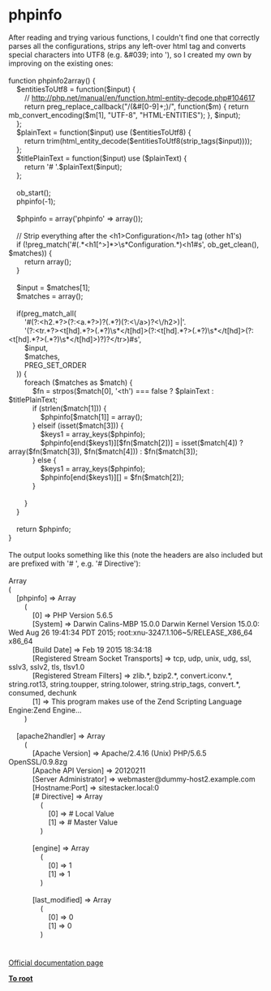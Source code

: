 # phpinfo




<div class="phpcode"><span class="html">
After reading and trying various functions, I couldn&apos;t find one that correctly parses all the configurations, strips any left-over html tag and converts special characters into UTF8 (e.g. &amp;#039; into &apos;), so I created my own by improving on the existing ones:<br><br>function phpinfo2array() {<br>&#xA0; &#xA0; $entitiesToUtf8 = function($input) {<br>&#xA0; &#xA0; &#xA0; &#xA0; // <a href="http://php.net/manual/en/function.html-entity-decode.php#104617" rel="nofollow" target="_blank">http://php.net/manual/en/function.html-entity-decode.php#104617</a><br>&#xA0; &#xA0; &#xA0; &#xA0; return preg_replace_callback(&quot;/(&amp;#[0-9]+;)/&quot;, function($m) { return mb_convert_encoding($m[1], &quot;UTF-8&quot;, &quot;HTML-ENTITIES&quot;); }, $input);<br>&#xA0; &#xA0; };<br>&#xA0; &#xA0; $plainText = function($input) use ($entitiesToUtf8) {<br>&#xA0; &#xA0; &#xA0; &#xA0; return trim(html_entity_decode($entitiesToUtf8(strip_tags($input))));<br>&#xA0; &#xA0; };<br>&#xA0; &#xA0; $titlePlainText = function($input) use ($plainText) {<br>&#xA0; &#xA0; &#xA0; &#xA0; return &apos;# &apos;.$plainText($input);<br>&#xA0; &#xA0; };<br>&#xA0; &#xA0; <br>&#xA0; &#xA0; ob_start();<br>&#xA0; &#xA0; phpinfo(-1);<br>&#xA0; &#xA0; <br>&#xA0; &#xA0; $phpinfo = array(&apos;phpinfo&apos; =&gt; array());<br><br>&#xA0; &#xA0; // Strip everything after the &lt;h1&gt;Configuration&lt;/h1&gt; tag (other h1&apos;s)<br>&#xA0; &#xA0; if (!preg_match(&apos;#(.*&lt;h1[^&gt;]*&gt;\s*Configuration.*)&lt;h1#s&apos;, ob_get_clean(), $matches)) {<br>&#xA0; &#xA0; &#xA0; &#xA0; return array();<br>&#xA0; &#xA0; }<br>&#xA0; &#xA0; <br>&#xA0; &#xA0; $input = $matches[1];<br>&#xA0; &#xA0; $matches = array();<br><br>&#xA0; &#xA0; if(preg_match_all(<br>&#xA0; &#xA0; &#xA0; &#xA0; &apos;#(?:&lt;h2.*?&gt;(?:&lt;a.*?&gt;)?(.*?)(?:&lt;\/a&gt;)?&lt;\/h2&gt;)|&apos;.<br>&#xA0; &#xA0; &#xA0; &#xA0; &apos;(?:&lt;tr.*?&gt;&lt;t[hd].*?&gt;(.*?)\s*&lt;/t[hd]&gt;(?:&lt;t[hd].*?&gt;(.*?)\s*&lt;/t[hd]&gt;(?:&lt;t[hd].*?&gt;(.*?)\s*&lt;/t[hd]&gt;)?)?&lt;/tr&gt;)#s&apos;,<br>&#xA0; &#xA0; &#xA0; &#xA0; $input, <br>&#xA0; &#xA0; &#xA0; &#xA0; $matches, <br>&#xA0; &#xA0; &#xA0; &#xA0; PREG_SET_ORDER<br>&#xA0; &#xA0; )) {<br>&#xA0; &#xA0; &#xA0; &#xA0; foreach ($matches as $match) {<br>&#xA0; &#xA0; &#xA0; &#xA0; &#xA0; &#xA0; $fn = strpos($match[0], &apos;&lt;th&apos;) === false ? $plainText : $titlePlainText;<br>&#xA0; &#xA0; &#xA0; &#xA0; &#xA0; &#xA0; if (strlen($match[1])) {<br>&#xA0; &#xA0; &#xA0; &#xA0; &#xA0; &#xA0; &#xA0; &#xA0; $phpinfo[$match[1]] = array();<br>&#xA0; &#xA0; &#xA0; &#xA0; &#xA0; &#xA0; } elseif (isset($match[3])) {<br>&#xA0; &#xA0; &#xA0; &#xA0; &#xA0; &#xA0; &#xA0; &#xA0; $keys1 = array_keys($phpinfo);<br>&#xA0; &#xA0; &#xA0; &#xA0; &#xA0; &#xA0; &#xA0; &#xA0; $phpinfo[end($keys1)][$fn($match[2])] = isset($match[4]) ? array($fn($match[3]), $fn($match[4])) : $fn($match[3]);<br>&#xA0; &#xA0; &#xA0; &#xA0; &#xA0; &#xA0; } else {<br>&#xA0; &#xA0; &#xA0; &#xA0; &#xA0; &#xA0; &#xA0; &#xA0; $keys1 = array_keys($phpinfo);<br>&#xA0; &#xA0; &#xA0; &#xA0; &#xA0; &#xA0; &#xA0; &#xA0; $phpinfo[end($keys1)][] = $fn($match[2]);<br>&#xA0; &#xA0; &#xA0; &#xA0; &#xA0; &#xA0; }<br><br>&#xA0; &#xA0; &#xA0; &#xA0; }<br>&#xA0; &#xA0; }<br>&#xA0; &#xA0; <br>&#xA0; &#xA0; return $phpinfo;<br>}<br><br>The output looks something like this (note the headers are also included but are prefixed with &apos;# &apos;, e.g. &apos;# Directive&apos;):<br><br>Array<br>(<br>&#xA0; &#xA0; [phpinfo] =&gt; Array<br>&#xA0; &#xA0; &#xA0; &#xA0; (<br>&#xA0; &#xA0; &#xA0; &#xA0; &#xA0; &#xA0; [0] =&gt; PHP Version 5.6.5<br>&#xA0; &#xA0; &#xA0; &#xA0; &#xA0; &#xA0; [System] =&gt; Darwin Calins-MBP 15.0.0 Darwin Kernel Version 15.0.0: Wed Aug 26 19:41:34 PDT 2015; root:xnu-3247.1.106~5/RELEASE_X86_64 x86_64<br>&#xA0; &#xA0; &#xA0; &#xA0; &#xA0; &#xA0; [Build Date] =&gt; Feb 19 2015 18:34:18<br>&#xA0; &#xA0; &#xA0; &#xA0; &#xA0; &#xA0; [Registered Stream Socket Transports] =&gt; tcp, udp, unix, udg, ssl, sslv3, sslv2, tls, tlsv1.0<br>&#xA0; &#xA0; &#xA0; &#xA0; &#xA0; &#xA0; [Registered Stream Filters] =&gt; zlib.*, bzip2.*, convert.iconv.*, string.rot13, string.toupper, string.tolower, string.strip_tags, convert.*, consumed, dechunk<br>&#xA0; &#xA0; &#xA0; &#xA0; &#xA0; &#xA0; [1] =&gt; This program makes use of the Zend Scripting Language Engine:Zend&#xA0;Engine...<br>&#xA0; &#xA0; &#xA0; &#xA0; )<br><br>&#xA0; &#xA0; [apache2handler] =&gt; Array<br>&#xA0; &#xA0; &#xA0; &#xA0; (<br>&#xA0; &#xA0; &#xA0; &#xA0; &#xA0; &#xA0; [Apache Version] =&gt; Apache/2.4.16 (Unix) PHP/5.6.5 OpenSSL/0.9.8zg<br>&#xA0; &#xA0; &#xA0; &#xA0; &#xA0; &#xA0; [Apache API Version] =&gt; 20120211<br>&#xA0; &#xA0; &#xA0; &#xA0; &#xA0; &#xA0; [Server Administrator] =&gt; webmaster@dummy-host2.example.com<br>&#xA0; &#xA0; &#xA0; &#xA0; &#xA0; &#xA0; [Hostname:Port] =&gt; sitestacker.local:0<br>&#xA0; &#xA0; &#xA0; &#xA0; &#xA0; &#xA0; [# Directive] =&gt; Array<br>&#xA0; &#xA0; &#xA0; &#xA0; &#xA0; &#xA0; &#xA0; &#xA0; (<br>&#xA0; &#xA0; &#xA0; &#xA0; &#xA0; &#xA0; &#xA0; &#xA0; &#xA0; &#xA0; [0] =&gt; # Local Value<br>&#xA0; &#xA0; &#xA0; &#xA0; &#xA0; &#xA0; &#xA0; &#xA0; &#xA0; &#xA0; [1] =&gt; # Master Value<br>&#xA0; &#xA0; &#xA0; &#xA0; &#xA0; &#xA0; &#xA0; &#xA0; )<br><br>&#xA0; &#xA0; &#xA0; &#xA0; &#xA0; &#xA0; [engine] =&gt; Array<br>&#xA0; &#xA0; &#xA0; &#xA0; &#xA0; &#xA0; &#xA0; &#xA0; (<br>&#xA0; &#xA0; &#xA0; &#xA0; &#xA0; &#xA0; &#xA0; &#xA0; &#xA0; &#xA0; [0] =&gt; 1<br>&#xA0; &#xA0; &#xA0; &#xA0; &#xA0; &#xA0; &#xA0; &#xA0; &#xA0; &#xA0; [1] =&gt; 1<br>&#xA0; &#xA0; &#xA0; &#xA0; &#xA0; &#xA0; &#xA0; &#xA0; )<br><br>&#xA0; &#xA0; &#xA0; &#xA0; &#xA0; &#xA0; [last_modified] =&gt; Array<br>&#xA0; &#xA0; &#xA0; &#xA0; &#xA0; &#xA0; &#xA0; &#xA0; (<br>&#xA0; &#xA0; &#xA0; &#xA0; &#xA0; &#xA0; &#xA0; &#xA0; &#xA0; &#xA0; [0] =&gt; 0<br>&#xA0; &#xA0; &#xA0; &#xA0; &#xA0; &#xA0; &#xA0; &#xA0; &#xA0; &#xA0; [1] =&gt; 0<br>&#xA0; &#xA0; &#xA0; &#xA0; &#xA0; &#xA0; &#xA0; &#xA0; )</span>
</div>
  

#

[Official documentation page](https://www.php.net/manual/en/function.phpinfo.php)

**[To root](/README.md)**